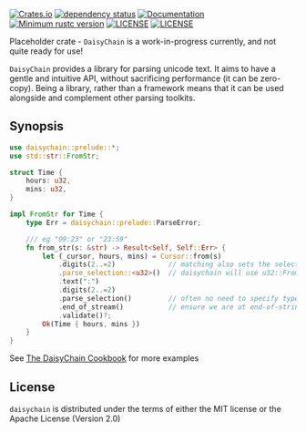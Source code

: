 [![Crates.io](https://img.shields.io/crates/v/daisychain.svg?style=flat-square)](https://crates.io/crates/daisychain)
[![dependency status](https://deps.rs/repo/github/akanalytics/daisychain/status.svg)](https://deps.rs/repo/github/akanalytics/daisychain)
[![Documentation](https://docs.rs/daisychain/badge.svg)](https://docs.rs/daisychain/)
[![Minimum rustc version](https://img.shields.io/badge/rustc-1.65.0+-lightgray.svg)](#rust-version-requirements-msrv)
[![LICENSE](https://img.shields.io/badge/license-MIT-blue.svg)](LICENSE)
[![LICENSE](https://img.shields.io/badge/license-APACHE-lightblue.svg)](LICENSE)




Placeholder crate - `DaisyChain` is a work-in-progress currently, and not quite ready for use!


`DaisyChain` provides a library for parsing unicode text. It aims to have a gentle and intuitive API, without sacrificing performance (it can be zero-copy). Being a library, rather than a framework means that it can be used alongside and complement other parsing toolkits.

## Synopsis

```rust
use daisychain::prelude::*;
use std::str::FromStr;

struct Time {
    hours: u32,
    mins: u32,
}

impl FromStr for Time {
    type Err = daisychain::prelude::ParseError;

    /// eg "09:23" or "23:59"
    fn from_str(s: &str) -> Result<Self, Self::Err> {
        let (_cursor, hours, mins) = Cursor::from(s)
            .digits(2..=2)             // matching also sets the selection
            .parse_selection::<u32>()  // daisychain will use u32::FromStr
            .text(":")
            .digits(2..=2)
            .parse_selection()         // often no need to specify type explicitly
            .end_of_stream()           // ensure we are at end-of-string
            .validate()?;
        Ok(Time { hours, mins })
    }
}
```
See [The DaisyChain Cookbook](https://docs.rs/crate/daisychain/latest/source/examples/cookbook/) for more examples

## License

`daisychain` is distributed under the terms of either the MIT license or the
Apache License (Version 2.0)


